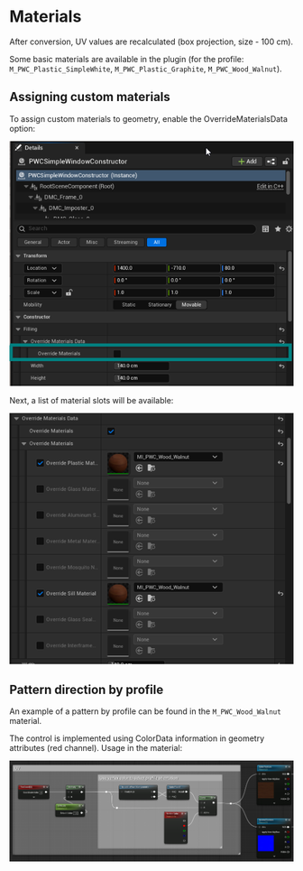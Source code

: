# Materials

After conversion, UV values ​​are recalculated (box projection, size - 100 cm).

Some basic materials are available in the plugin (for the profile: `M_PWC_Plastic_SimpleWhite`, `M_PWC_Plastic_Graphite`, `M_PWC_Wood_Walnut`).

## Assigning custom materials

To assign custom materials to geometry, enable the OverrideMaterialsData option:

![](./img/OverrideMaterialsData.png ':size=40%')

Next, a list of material slots will be available:

![](./img/MaterialsSlots.png ':size=40%')

## Pattern direction by profile

An example of a pattern by profile can be found in the `M_PWC_Wood_Walnut` material.

The control is implemented using ColorData information in geometry attributes (red channel). Usage in the material:

![](./img/UVSwap.png ':size=40%')
